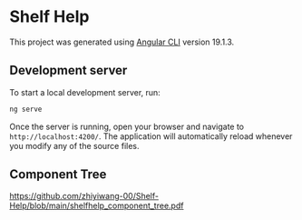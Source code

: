 # Shelf Help

This project was generated using [Angular CLI](https://github.com/angular/angular-cli) version 19.1.3.

## Development server

To start a local development server, run:

```bash
ng serve
```

Once the server is running, open your browser and navigate to `http://localhost:4200/`. The application will automatically reload whenever you modify any of the source files.

## Component Tree

https://github.com/zhiyiwang-00/Shelf-Help/blob/main/shelfhelp_component_tree.pdf

